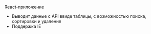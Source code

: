 React-приложение
- Выводит данные c API ввиде таблицы, с возможностью поиска, сортировки и удаления
- Поддержка IE
